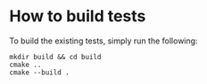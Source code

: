 # How to build tests

To build the existing tests, simply run the following:

```
mkdir build && cd build
cmake ..
cmake --build .
```
